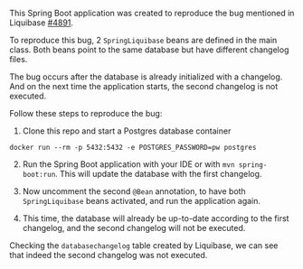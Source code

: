 This Spring Boot application was created to reproduce the bug mentioned in
Liquibase [#4891](https://github.com/liquibase/liquibase/issues/4891).

To reproduce this bug, 2 `SpringLiquibase` beans are defined in the main class.
Both beans point to the same database but have different changelog files.

The bug occurs after the database is already initialized with a changelog.
And on the next time the application starts, the second changelog is not executed.

Follow these steps to reproduce the bug:

1. Clone this repo and start a Postgres database container

```shell
docker run --rm -p 5432:5432 -e POSTGRES_PASSWORD=pw postgres
```

2. Run the Spring Boot application with your IDE or with `mvn spring-boot:run`.
   This will update the database with the first changelog.

3. Now uncomment the second `@Bean` annotation, to have both `SpringLiquibase` beans activated, and run the application
   again.

4. This time, the database will already be up-to-date according to the first changelog, and the second changelog will
   not be executed.

Checking the `databasechangelog` table created by Liquibase, we can see that indeed the second changelog was not
executed.